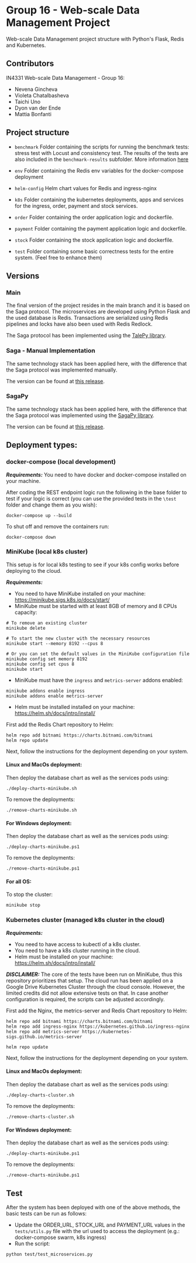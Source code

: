 # Group 16 -  Web-scale Data Management Project

Web-scale Data Management project structure with Python's Flask, Redis and Kubernetes.

## Contributors

IN4331 Web-scale Data Management - Group 16:
- Nevena Gincheva
- Violeta Chatalbasheva
- Taichi Uno
- Dyon van der Ende
- Mattia Bonfanti

## Project structure

* `benchmark`
    Folder containing the scripts for running the benchmark tests: stress test with Locust and consistency test.
    The results of the tests are also included in the `benchmark-results` subfolder.
    More information [here](benchmark/README.md)

* `env`
    Folder containing the Redis env variables for the docker-compose deployment
    
* `helm-config` 
   Helm chart values for Redis and ingress-nginx
        
* `k8s`
    Folder containing the kubernetes deployments, apps and services for the ingress, order, payment and stock services.
    
* `order`
    Folder containing the order application logic and dockerfile. 
    
* `payment`
    Folder containing the payment application logic and dockerfile. 

* `stock`
    Folder containing the stock application logic and dockerfile. 

* `test`
    Folder containing some basic correctness tests for the entire system. (Feel free to enhance them)

## Versions

### Main

The final version of the project resides in the main branch and it is based on the Saga protocol. 
The microservices are developed using Python Flask and the used database is Redis. 
Transactions are serialized using Redis pipelines and locks have also been used with Redis Redlock.

The Saga protocol has been implemented using the [TalePy library](https://github.com/meadsteve/talepy).

### Saga - Manual Implementation

The same technology stack has been applied here, with the difference that the Saga protocol was implemented manually.

The version can be found at [this release](https://github.com/MattiaBonfanti-CS/IN4331-WDSM-Project/tree/saga-basic-version).

### SagaPy

The same technology stack has been applied here, with the difference that the Saga protocol was implemented using the [SagaPy library](https://github.com/flowpl/saga_py).

The version can be found at [this release](https://github.com/MattiaBonfanti-CS/IN4331-WDSM-Project/tree/saga-py).

## Deployment types:

### docker-compose (local development)

***Requirements:*** You need to have docker and docker-compose installed on your machine.

After coding the REST endpoint logic run the following in the base folder to test if your logic is correct
(you can use the provided tests in the `\test` folder and change them as you wish):

```shell script
docker-compose up --build
```

To shut off and remove the containers run:
```shell script
docker-compose down
```

### MiniKube (local k8s cluster)

This setup is for local k8s testing to see if your k8s config works before deploying to the cloud. 

***Requirements:*** 
- You need to have MiniKube installed on your machine: https://minikube.sigs.k8s.io/docs/start/
- MiniKube must be started with at least 8GB of memory and 8 CPUs capacity:
```shell script
# To remove an existing cluster
minikube delete

# To start the new cluster with the necessary resources
minikube start --memory 8192 --cpus 8

# Or you can set the default values in the MiniKube configuration file
minikube config set memory 8192
minikube config set cpus 8
minikube start
```
- MiniKube must have the `ingress` and `metrics-server` addons enabled:
```shell script
minikube addons enable ingress
minikube addons enable metrics-server
```
- Helm must be installed installed on your machine: https://helm.sh/docs/intro/install/

First add the Redis Chart repository to Helm:
```shell script
helm repo add bitnami https://charts.bitnami.com/bitnami
helm repo update
```

Next, follow the instructions for the deployment depending on your system. 

#### Linux and MacOs deployment:

Then deploy the database chart as well as the services pods using:

```shell script
./deploy-charts-minikube.sh
```

To remove the deployments:

```shell script
./remove-charts-minikube.sh
```

#### For Windows deployment:

Then deploy the database chart as well as the services pods using:

```shell script
./deploy-charts-minikube.ps1
```

To remove the deployments:

```shell script
./remove-charts-minikube.ps1
```

#### For all OS:

To stop the cluster:

```shell script
minikube stop
```

### Kubernetes cluster (managed k8s cluster in the cloud)

***Requirements:*** 
- You need to have access to kubectl of a k8s cluster.
- You need to have a k8s cluster running in the cloud.
- Helm must be installed on your machine: https://helm.sh/docs/intro/install/

***DISCLAIMER:***
The core of the tests have been run on MiniKube, thus this repository prioritizes that setup. 
The cloud run has been applied on a Google Drive Kubernetes Cluster through the cloud console.
However, the limited credits did not allow extensive tests on that.
In case another configuration is required, the scripts can be adjusted accordingly. 

First add the Nginx, the metrics-server and Redis Chart repository to Helm:
```shell script
helm repo add bitnami https://charts.bitnami.com/bitnami
helm repo add ingress-nginx https://kubernetes.github.io/ingress-nginx
helm repo add metrics-server https://kubernetes-sigs.github.io/metrics-server

helm repo update
```

Next, follow the instructions for the deployment depending on your system.

#### Linux and MacOs deployment:

Then deploy the database chart as well as the services pods using:

```shell script
./deploy-charts-cluster.sh
```

To remove the deployments:

```shell script
./remove-charts-cluster.sh
```

#### For Windows deployment:

Then deploy the database chart as well as the services pods using:

```shell script
./deploy-charts-minikube.ps1
```

To remove the deployments:

```shell script
./remove-charts-minikube.ps1
```


## Test

After the system has been deployed with one of the above methods, the basic tests can be run as follows:
- Update the ORDER_URL, STOCK_URL and PAYMENT_URL values in the `tests/utils.py` file with the url used to access the deployment (e.g.: docker-compose swarm, k8s ingress)
- Run the script:
```shell script
python test/test_microservices.py
```
